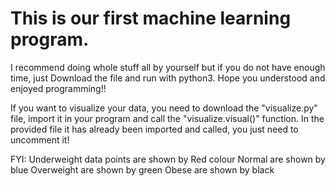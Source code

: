 # This is our first machine learning program.

I recommend doing whole stuff all by yourself but if you do not have enough time, just Download the file and run with python3. Hope you understood and enjoyed programming!!

If you want to visualize your data, you need to download the "visualize.py" file, import it in your program and call the "visualize.visual()" function.
In the provided file it has already been imported and called, you just need to uncomment it!

FYI:
Underweight data points are shown by Red colour
Normal are shown by blue
Overweight are shown by green
Obese are shown by black 
